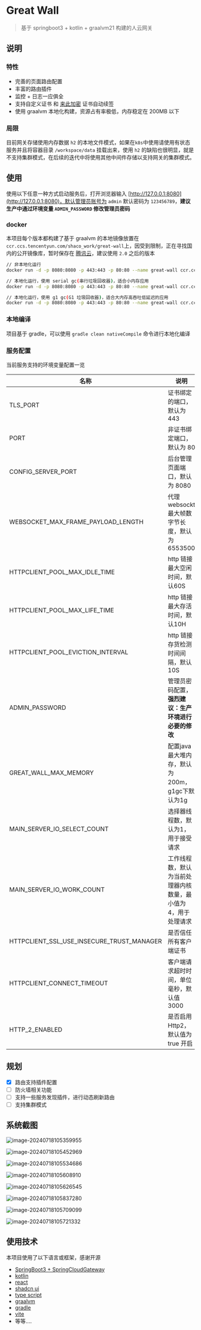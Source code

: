 # Great Wall

> 基于 springboot3 + kotlin + graalvm21 构建的人云网关

## 说明

### 特性

* 完善的页面路由配置
* 丰富的路由插件
* 监控 + 日志一应俱全
* 支持自定义证书 和 [来此加密](https://letsencrypt.osfipin.com/) 证书自动续签
* 使用 graalvm 本地化构建，资源占有率极低，内存稳定在 200MB 以下

### 局限

目前网关存储使用内存数据 `h2` 的本地文件模式，如果在`k8s`中使用请使用有状态服务并且将容器目录 `/workspace/data` 挂载出来，使用 `h2` 的缺陷也很明显，就是不支持集群模式，在后续的迭代中将使用其他中间件存储以支持网关的集群模式。

## 使用

使用以下任意一种方式启动服务后，打开浏览器输入 [http://127.0.0.1:8080](http://127.0.0.1:8080)，默认管理员账号为 `admin` 默认密码为 `123456789`，**建议生产中通过环境变量 `ADMIN_PASSWORD` 修改管理员密码**

### docker

本项目每个版本都构建了基于 graalvm 的本地镜像放置在 `ccr.ccs.tencentyun.com/shaco_work/great-wall`上，因受到限制，正在寻找国内的公开镜像库，暂时保存在 [腾讯云](https://console.cloud.tencent.com/tcr/publicimage/tag?rid=1&reponame=shaco_work%2Fgreat-wall)，建议使用 `2.0` 之后的版本

```bash
// 非本地化运行
docker run -d -p 8080:8080 -p 443:443 -p 80:80 --name great-wall ccr.ccs.tencentyun.com/shaco_work/great-wall:2.22_bootJar

// 本地化运行，使用 serial gc(串行垃圾回收器)，适合小内存应用
docker run -d -p 8080:8080 -p 443:443 -p 80:80 --name great-wall ccr.ccs.tencentyun.com/shaco_work/great-wall:2.22

// 本地化运行，使用 g1 gc(G1 垃圾回收器)，适合大内存高吞吐低延迟的应用
docker run -d -p 8080:8080 -p 443:443 -p 80:80 --name great-wall ccr.ccs.tencentyun.com/shaco_work/great-wall:2.22_g1gc
```

### 本地编译

项目基于 gradle，可以使用 `gradle clean nativeCompile` 命令进行本地化编译

### 服务配置

当前服务支持的环境变量配置一览

| 名称                                      | 说明                                                         |
| ----------------------------------------- | ------------------------------------------------------------ |
| TLS_PORT                                  | 证书绑定的端口，默认为 443                                   |
| PORT                                      | 非证书绑定端口，默认为 80                                    |
| CONFIG_SERVER_PORT                        | 后台管理页面端口，默认为 8080                                |
| WEBSOCKET_MAX_FRAME_PAYLOAD_LENGTH        | 代理 websockt 最大帧数字节长度，默认为 6553500               |
| HTTPCLIENT_POOL_MAX_IDLE_TIME             | http 链接最大空闲时间，默认60S                               |
| HTTPCLIENT_POOL_MAX_LIFE_TIME             | http 链接最大存活时间，默认10H                               |
| HTTPCLIENT_POOL_EVICTION_INTERVAL         | http 链接存货检测时间间隔，默认 10S                          |
| ADMIN_PASSWORD                            | 管理员密码配置，**强烈建议：生产环境进行必要的修改**         |
| GREAT_WALL_MAX_MEMORY                     | 配置java最大堆内存，默认为200m，g1gc下默认为1g               |
| MAIN_SERVER_IO_SELECT_COUNT               | 选择器线程数，默认为1，用于接受请求                          |
| MAIN_SERVER_IO_WORK_COUNT                 | 工作线程数，默认为当前处理器内核数量，最小值为4，用于处理请求 |
| HTTPCLIENT_SSL_USE_INSECURE_TRUST_MANAGER | 是否信任所有客户端证书                                       |
| HTTPCLIENT_CONNECT_TIMEOUT                | 客户端请求超时时间，单位毫秒，默认值 3000                    |
| HTTP_2_ENABLED                            | 是否启用Http2，默认值为 true 开启                            |

## 规划

- [x] 路由支持插件配置
- [ ] 防火墙相关功能
- [ ] 支持一些服务发现插件，进行动态刷新路由
- [ ] 支持集群模式

## 系统截图

![image-20240718105359955](./assets/image-20240718105359955.png)

![image-20240718105452969](./assets/image-20240718105452969.png)

![image-20240718105534686](./assets/image-20240718105534686.png)

![image-20240718105608910](./assets/image-20240718105608910.png)

![image-20240718105626545](./assets/image-20240718105626545.png)

![image-20240718105837280](./assets/image-20240718105837280.png)

![image-20240718105709099](./assets/image-20240718105709099.png)

![image-20240718105721332](./assets/image-20240718105721332.png)

## 使用技术

本项目使用了以下语言或框架，感谢开源

* [SpringBoot3 + SpringCloudGateway](https://spring.io/projects/spring-cloud-gateway)
* [kotlin](https://book.kotlincn.net/text/getting-started.html)
* [react](https://zh-hans.react.dev/learn)
* [shadcn ui](https://ui.shadcn.com/)
* [type script](https://www.tslang.cn/)
* [graalvm](https://www.graalvm.org/)
* [gradle](https://gradle.org/)
* [vite](https://vitejs.cn/vite3-cn/guide/)
* 等等….

